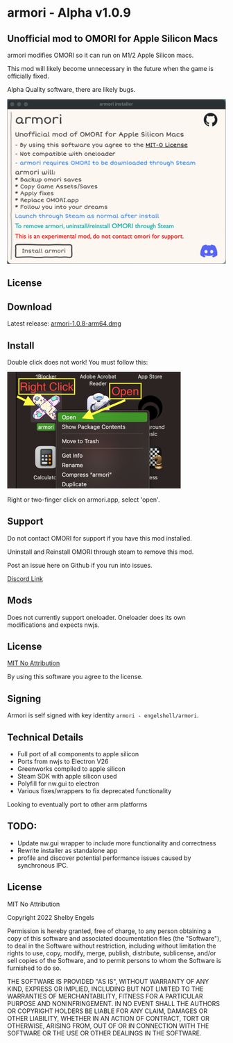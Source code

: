 #  armori - Alpha v1.0.9
## Unofficial mod to OMORI for Apple Silicon Macs

armori modifies OMORI so it can run on M1/2 Apple Silicon macs.

This mod will likely become unnecessary in the future when the game is officially fixed.

Alpha Quality software, there are likely bugs.

![installer image](image.png)

## License


## Download
Latest release: [armori-1.0.8-arm64.dmg](https://github.com/Engelshell/armori/releases/download/v1.0.8-alpha.1/armori-1.0.8-arm64.dmg)


## Install
Double click does not work! You must follow this:

<img src="open.png" alt="open image" width="400px" style="max-width:100%">

Right or two-finger click on armori.app, select 'open'.

## Support
Do not contact OMORI for support if you have this mod installed.

Uninstall and Reinstall OMORI through steam to remove this mod.

Post an issue here on Github if you run into issues.

[Discord Link](https://discord.gg/bJYqHRAg7A)

## Mods
Does not currently support oneloader. Oneloader does its own modifications and expects nwjs.

## License
[MIT No Attribution](LICENSE.md)

By using this software you agree to the license.

## Signing
Armori is self signed with key identity `armori - engelshell/armori`. 

## Technical Details
- Full port of all components to apple silicon
- Ports from nwjs to Electron V26
- Greenworks compiled to apple silicon
- Steam SDK with apple silicon used
- Polyfill for nw.gui to electron
- Various fixes/wrappers to fix deprecated functionality

Looking to eventually port to other arm platforms

## TODO:

- Update nw.gui wrapper to include more functionality and correctness
- Rewrite installer as standalone app
- profile and discover potential performance issues caused by synchronous IPC.

## License

MIT No Attribution

Copyright 2022 Shelby Engels

Permission is hereby granted, free of charge, to any person obtaining a copy of this software and associated documentation files (the "Software"), to deal in the Software without restriction, including without limitation the rights to use, copy, modify, merge, publish, distribute, sublicense, and/or sell copies of the Software, and to permit persons to whom the Software is furnished to do so.

THE SOFTWARE IS PROVIDED "AS IS", WITHOUT WARRANTY OF ANY KIND, EXPRESS OR IMPLIED, INCLUDING BUT NOT LIMITED TO THE WARRANTIES OF MERCHANTABILITY, FITNESS FOR A PARTICULAR PURPOSE AND NONINFRINGEMENT. IN NO EVENT SHALL THE AUTHORS OR COPYRIGHT HOLDERS BE LIABLE FOR ANY CLAIM, DAMAGES OR OTHER LIABILITY, WHETHER IN AN ACTION OF CONTRACT, TORT OR OTHERWISE, ARISING FROM, OUT OF OR IN CONNECTION WITH THE SOFTWARE OR THE USE OR OTHER DEALINGS IN THE SOFTWARE.